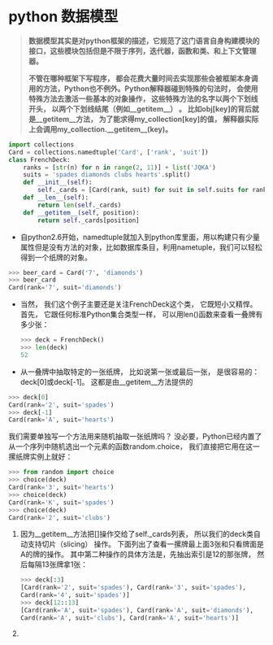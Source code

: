 # python 数据模型

> **数据模型其实是对python框架的描述，它规范了这门语言自身构建模块的接口，这些模块包括但是不限于序列，迭代器，函数和类、和上下文管理器。**
>
> **不管在哪种框架下写程序， 都会花费大量时间去实现那些会被框架本身调用的方法，Python也不例外。Python解释器碰到特殊的句法时， 会使用特殊方法去激活一些基本的对象操作， 这些特殊方法的名字以两个下划线开头， 以两个下划线结尾（例如\_\_getitem\_\_） 。 比如obj\[key\]的背后就是\_\_getitem\_\_方法， 为了能求得my\_collection\[key\]的值， 解释器实际上会调用my\_collection.\_\_getitem\_\_\(key\)。**

```py
import collections
Card = collections.namedtuple('Card', ['rank', 'suit'])
class FrenchDeck:
    ranks = [str(n) for n in range(2, 11)] + list('JQKA')
    suits = 'spades diamonds clubs hearts'.split()
    def __init__(self):
        self._cards = [Card(rank, suit) for suit in self.suits for rank in self.ranks]
    def __len__(self):
        return len(self._cards)
    def __getitem__(self, position):
        return self._cards[position]
```

* 自python2.6开始，namedtuple就加入到python库里面，用以构建只有少量属性但是没有方法的对象，比如数据库条目，利用nametuple，我们可以轻松得到一个纸牌的对象。

```py
>>> beer_card = Card('7', 'diamonds')
>>> beer_card
Card(rank='7', suit='diamonds')
```

* 当然， 我们这个例子主要还是关注FrenchDeck这个类， 它既短小又精悍。 首先， 它跟任何标准Python集合类型一样， 可以用len\(\)函数来查看一叠牌有多少张：

  ```py
  >>> deck = FrenchDeck()
  >>> len(deck)
  52
  ```

* 从一叠牌中抽取特定的一张纸牌， 比如说第一张或最后一张， 是很容易的：deck\[0\]或deck\[-1\]。 这都是由\_\_getitem\_\_方法提供的

```py
>>> deck[0]
Card(rank='2', suit='spades')
>>> deck[-1]
Card(rank='A', suit='hearts')
```

我们需要单独写一个方法用来随机抽取一张纸牌吗？ 没必要，Python已经内置了从一个序列中随机选出一个元素的函数random.choice， 我们直接把它用在这一摞纸牌实例上就好：

```py
>>> from random import choice
>>> choice(deck)
Card(rank='3', suit='hearts')
>>> choice(deck)
Card(rank='K', suit='spades')
>>> choice(deck)
Card(rank='2', suit='clubs')
```

1. 因为\_\_getitem\_\_方法把\[\]操作交给了self.\_cards列表， 所以我们的deck类自动支持切片（slicing） 操作。 下面列出了查看一摞牌最上面3张和只看牌面是A的牌的操作。 其中第二种操作的具体方法是，先抽出索引是12的那张牌， 然后每隔13张牌拿1张：

   ```py
   >>> deck[:3]
   [Card(rank='2', suit='spades'), Card(rank='3', suit='spades'),
   Card(rank='4', suit='spades')]
   >>> deck[12::13]
   [Card(rank='A', suit='spades'), Card(rank='A', suit='diamonds'),
   Card(rank='A', suit='clubs'), Card(rank='A', suit='hearts')]
   ```

2. 


